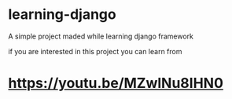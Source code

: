 # learning-django
A simple project maded  while learning django framework

if you are interested in this project you can learn from
# https://youtu.be/MZwlNu8IHN0
